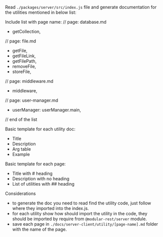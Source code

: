 Read `./packages/server/src/index.js` file and generate documentation for the utilities mentioned in below list:

Include list with page name:
// page: database.md 
- getCollection,
  
// page: file.md
- getFile,
- getFileLink,
- getFilePath,
- removeFile,
- storeFile,

// page: middleware.md
- middleware,

// page: user-manager.md
- userManager: userManager.main,
  
// end of the list

Basic template for each utility doc:
- Title
- Description
- Arg table
- Example

Basic template for each page:
- Title with # heading
- Description with no heading
- List of utilities with ## heading

Considerations
- to generate the doc you need to read find the utility code, just follow where they imported into the index.js.
- for each utility show how should import the utility in the code, they should be imported by require from `@modular-rest/server` module.
- save each page in `./docs/server-client/utility/[page-name].md` folder with the name of the page.
